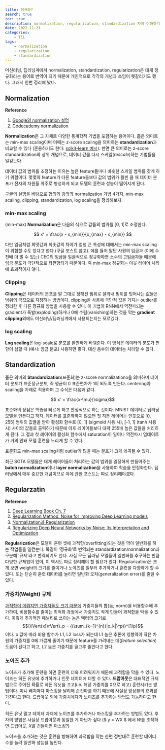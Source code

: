```yaml
---
title: 정규화?
search: true
toc: true
description: normalization, regularization, standardization 차이 이해하기
date: 2022-11-21
categories:
    - TIL
tags: 
    - normalization
    - regularization
    - standardization
---
```


머신러닝, 딥러닝계에서 normalization, standardization, regularization은 대개 정규화라는 용어로 번역이 되기 때문에 개인적으로 각각의 개념과 쓰임이 헷갈리기도 했다. 그래서 한번 정리해 봤다.

## Normalization

**Reference**
1. [Google의 normalization 설명](https://developers.google.com/machine-learning/data-prep/transform/normalization?hl=en)
2. [Codecademy normalization](https://www.codecademy.com/article/normalization)


**Normalization**은 그 자체로 다양한 통계학적 기법을 포함하는 용어이다. 좁은 의미로는 min-max scaling이며 이때는 z-score scaling을 의미하는 **standardization**과 비교할 수 있다 (혼용하기도 한다: [scikit-learn 예시](https://scikit-learn.org/stable/modules/preprocessing.html)). 반면 큰 의미로는 z-score standardization의 상위 개념으로, 데이터 값을 다시 스케일(*rescale*)하는 기법들을 일컫는다. 

데이터 값의 범위를 조정하는 이유는 높은 feature들마다 비슷한 스케일 범위를 갖게 하기 위함이다. 몇몇의 feature가 다른 feature들보다 값의 범위가 훨씬 클 때 데이터 분포가 전자의 차원들 위주로 형성하게 되고 모델의 훈련과 성능이 떨어지게 된다. 

구글의 설명을 바탕으로 협의와 광의의 normalization 기법 4가지, min-max scaling, clipping, standardization, log scaling을 정리해보자.

### min-max scaling

(min-max) **Normalization**은 다음의 식으로 값들의 범위를 [0, 1]로 조정한다.

$$ x' = \frac{x - x_{min}}{x_{max} - x_{min}} $$

다만 임금처럼 최댓값과 최솟값의 차이가 엄청 큰 특성에 대해서는 min-max scaling이 위험할 수도 있다고 한다 (구글 포스트 참고). 예를 들어 말단 사원의 임금과 (이에 수천배 더 벌 수 있는) CEO의 임금을 일괄적으로 정규화하면 소수의 고임금자들 때문에 임금 분포가 극단적으로 좌편향되기 때문이다. 즉 min-max 정규화는 아웃 라이어 처리에 효과적이지 않다.


### Clipping

**Clipping**은 데이터의 분포를 말 그대로 정해진 범위로 잘라내 범위를 벗어나는 값들은 범위의 극값으로 지정하는 방법이다. clipping을 사용해 극단적 값을 가지는 outlier를 정리한 후 다른 정규화 방법을 사용할 수 있다. 이 기법이 RNN에서 역전파되는 gradient가 폭발(exploding)하거나 0에 수렴(vanishing)하는 것을 막는 **gradient clipping**외에도 머신러닝/딥러닝계에서 사용되는지는 모르겠다.

### log scaling

**Log scaling**은 log-scale로 분포를 완만하게 바꿔준다. 이 방식은 데이터의 분포가 편향이 심할 때 (예시: 임금 분포) 사용하면 좋다. 대신 음수의 데이터는 처리할 수 없다.

## Standardization

좁은 의미의 **Standardization**(표준화)는 z-score normalizationo을 의미하며 데이터 분포가 표준정규분포, 즉 평균이 0 표준편차가 1이 되도록 만든다. centering과 scaling을 차례로 적용하며 그 수식은 다음과 같다.

$$ x' = \frac{x-\mu}{\sigma}$$

표준화의 장점은 학습을 빠르게 하고 안정적으로 하는 것이다. MNIST 데이터로 딥러닝 모델을 만든다고 하자. 데이터를 표준화하지 않으면 첫 히든 레이어는 인풋으로 [0, 255] 범위의 값들을 받아 활성화 함수로 [0, 1] (sigmoid 사용 시), [-1, 1] (tanh 사용 시) 사이의 값들로 출력하기 때문에 이후 레이어들보다 대략 255배 높은 값들을 처리하게 된다. 그 결과 첫 레이어의 활성화 함수에서 saturation이 일어나 역전파시 업데이트가 거의 안돼 모델 훈련을 느리게 할 수 있다.
 
표준화도 min-max scaling처럼 outlier가 많을 때는 분포가 크게 왜곡될 수 있다. 

최근 SOTA 모델들은 대개 레이어들이 처리하는 값의 범위를 일정하게 만들어주는 **batch normalization**이나 **layer normalization**을 사용하여 학습을 안정화한다. 딥러닝에서 매우 중요한 개념이므로 이에 관한 포스트는 따로 정리해야겠다.

## Regularzatin

**Reference**
1. [Deep Learning Book Ch. 7](https://www.deeplearningbook.org/contents/regularization.html)
2. [Regularization Method: Noise for improving Deep Learning models](https://towardsdatascience.com/noise-its-not-always-annoying-1bd5f0f240f)
3. [Normalization과 Regularization](https://gaussian37.github.io/dl-concept-regularization/)
4. [Regularizing Deep Neural Networks by Noise: Its Interpretation and Optimization](https://proceedings.neurips.cc/paper/2017/file/217e342fc01668b10cb1188d40d3370e-Paper.pdf)

**Regularization**은 모델이 훈련 셋에 과적합(overfitting)되는 것을 막아 일반화를 하는 작업들을 일컫는다. 똑같이 ‘정규화’로 번역되는 standardization/normalization과 구분해 ‘규제’라고 번역되기도 한다. 사실 모든 딥러닝 모델들이 일반화를 추구하는 만큼 다양한 규제법이 있어, 이 역시도 따로 정리해야 할 필요가 있다. Regularization은 크게 보면 weight의 크기를 줄이거나 노이즈를 일부러 추가하거나 훈련을 다양하게 할 수 있다. 또는 단순히 훈련 데이터를 늘리면 일반화 오차(generalization error)를 줄일 수 있다. 

### 가중치(Weight) 규제

[과적합이 이뤄지면 가중치들도 크기 때문에](https://stats.stackexchange.com/questions/64208/why-do-overfitted-models-tend-to-have-large-coefficients) 가중치들의 합(놈; norm)을 비용함수에 추가하여, 비용함수를 줄이는 최적화 과정에서 가중치도 작게 만들어 과적합을 막을 수 있다. 이렇게 추가적인 페널티로 쓰이는 놈은 벡터의 크기로 $${\lVert{x}\rVert}_p = {(\sum_{k=1}^{n}{|x_k|}^p)}^{1/p}$$이다. p 값에 따라 비용 함수가 L1, L2 loss가 되는데 L1 놈은 추론에 영향력이 작은 차원의 가중치를 0에 가깝게 줄이기 때문에 feature를 가려내는 데(*feature selection*) 도움이 된다고 하고, L2 놈은 가중치를 골고루 줄인다고 한다. 

### 노이즈 추가

노이즈가 추가해 훈련을 하면 훈련이 더욱 어려워지기 때문에 과적합을 막을 수 있다. 노이즈는 히든 유닛에 추가하거나 인풋 데이터에 더할 수 있다. **드랍아웃**은 대표적인 규제법으로 주어진 확률로 히든 유닛을 끄고(i.e. 해당 가중치를 0으로 하고) 훈련시키는 방법이다. 미니 배치마다 마스킹을 달리해 순전파를 하기 때문에 사실상 앙상블의 효과를 가진다고 한다. 드랍아웃 외에 가중치에다가 노이즈를 추가하는 방법도 가능하다고 한다.

히든 유닛 말고 데이터 자체에 노이즈를 추가하거나 마스킹을 추가하는 방법도 있다. 후자의 방법은 사실상 드랍아웃과 동일한 게 아닌가 싶다 ($ y = WX $ 에서 $W$를 조작하면 드랍아웃, $X$를 건들이면 마스킹?)

노이즈를 추가하는 것은 훈련을 방해하여 과적합을 막는 한편 정반대로 훈련할 데이터 수를 늘려 일반화 성능을 높인다.
